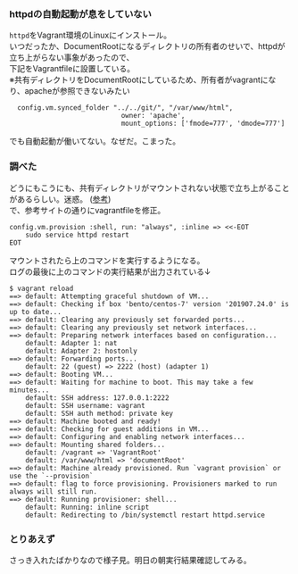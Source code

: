 ### httpdの自動起動が息をしていない
`httpd`をVagrant環境のLinuxにインストール。  
いつだったか、DocumentRootになるディレクトリの所有者のせいで、httpdが立ち上がらない事象があったので、  
下記をVagrantfileに設置している。  
※共有ディレクトリをDocumentRootにしているため、所有者がvagrantになり、apacheが参照できないみたい
```
  config.vm.synced_folder "../../git/", "/var/www/html",
                            owner: 'apache',
                            mount_options: ['fmode=777', 'dmode=777']
```
でも自動起動が働いてない。なぜだ。こまった。

### 調べた
どうにもこうにも、共有ディレクトリがマウントされない状態で立ち上がることがあるらしい。迷惑。
([参考](https://qiita.com/ooba1192/items/96b7ab25d2bda1676aaa))  
で、参考サイトの通りにvagrantfileを修正。
```
config.vm.provision :shell, run: "always", :inline => <<-EOT
    sudo service httpd restart
EOT
```
マウントされたら上のコマンドを実行するようになる。  
ログの最後に上のコマンドの実行結果が出力されている↓
```
$ vagrant reload
==> default: Attempting graceful shutdown of VM...
==> default: Checking if box 'bento/centos-7' version '201907.24.0' is up to date...
==> default: Clearing any previously set forwarded ports...
==> default: Clearing any previously set network interfaces...
==> default: Preparing network interfaces based on configuration...
    default: Adapter 1: nat
    default: Adapter 2: hostonly
==> default: Forwarding ports...
    default: 22 (guest) => 2222 (host) (adapter 1)
==> default: Booting VM...
==> default: Waiting for machine to boot. This may take a few minutes...
    default: SSH address: 127.0.0.1:2222
    default: SSH username: vagrant
    default: SSH auth method: private key
==> default: Machine booted and ready!
==> default: Checking for guest additions in VM...
==> default: Configuring and enabling network interfaces...
==> default: Mounting shared folders...
    default: /vagrant => 'VagrantRoot'
    default: /var/www/html => 'documentRoot'
==> default: Machine already provisioned. Run `vagrant provision` or use the `--provision`
==> default: flag to force provisioning. Provisioners marked to run always will still run.
==> default: Running provisioner: shell...
    default: Running: inline script
    default: Redirecting to /bin/systemctl restart httpd.service
```

### とりあえず
さっき入れたばかりなので様子見。明日の朝実行結果確認してみる。
